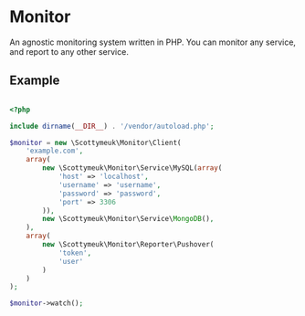 Monitor
=======

An agnostic monitoring system written in PHP. You can monitor any service, and report to any other service.


## Example

```php

<?php

include dirname(__DIR__) . '/vendor/autoload.php';

$monitor = new \Scottymeuk\Monitor\Client(
    'example.com',
    array(
        new \Scottymeuk\Monitor\Service\MySQL(array(
            'host' => 'localhost',
            'username' => 'username',
            'password' => 'password',
            'port' => 3306
        )),
        new \Scottymeuk\Monitor\Service\MongoDB(),
    ),
    array(
        new \Scottymeuk\Monitor\Reporter\Pushover(
            'token',
            'user'
        )
    )
);

$monitor->watch();

```
